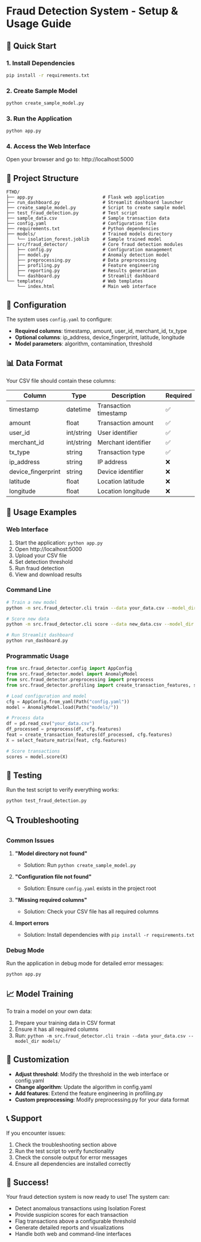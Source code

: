 # Fraud Detection System - Setup & Usage Guide

## 🚀 Quick Start

### 1. Install Dependencies
```bash
pip install -r requirements.txt
```

### 2. Create Sample Model
```bash
python create_sample_model.py
```

### 3. Run the Application
```bash
python app.py
```

### 4. Access the Web Interface
Open your browser and go to: http://localhost:5000

## 📁 Project Structure

```
FTHD/
├── app.py                          # Flask web application
├── run_dashboard.py                # Streamlit dashboard launcher
├── create_sample_model.py          # Script to create sample model
├── test_fraud_detection.py         # Test script
├── sample_data.csv                 # Sample transaction data
├── config.yaml                     # Configuration file
├── requirements.txt                # Python dependencies
├── models/                         # Trained models directory
│   └── isolation_forest.joblib     # Sample trained model
├── src/fraud_detector/             # Core fraud detection modules
│   ├── config.py                   # Configuration management
│   ├── model.py                    # Anomaly detection model
│   ├── preprocessing.py            # Data preprocessing
│   ├── profiling.py                # Feature engineering
│   ├── reporting.py                # Results generation
│   └── dashboard.py                # Streamlit dashboard
└── templates/                      # Web templates
    └── index.html                  # Main web interface
```

## 🔧 Configuration

The system uses `config.yaml` to configure:

- **Required columns**: timestamp, amount, user_id, merchant_id, tx_type
- **Optional columns**: ip_address, device_fingerprint, latitude, longitude
- **Model parameters**: algorithm, contamination, threshold

## 📊 Data Format

Your CSV file should contain these columns:

| Column | Type | Description | Required |
|--------|------|-------------|----------|
| timestamp | datetime | Transaction timestamp | ✅ |
| amount | float | Transaction amount | ✅ |
| user_id | int/string | User identifier | ✅ |
| merchant_id | int/string | Merchant identifier | ✅ |
| tx_type | string | Transaction type | ✅ |
| ip_address | string | IP address | ❌ |
| device_fingerprint | string | Device identifier | ❌ |
| latitude | float | Location latitude | ❌ |
| longitude | float | Location longitude | ❌ |

## 🎯 Usage Examples

### Web Interface
1. Start the application: `python app.py`
2. Open http://localhost:5000
3. Upload your CSV file
4. Set detection threshold
5. Run fraud detection
6. View and download results

### Command Line
```bash
# Train a new model
python -m src.fraud_detector.cli train --data your_data.csv --model_dir models/ --config config.yaml

# Score new data
python -m src.fraud_detector.cli score --data new_data.csv --model_dir models/ --out results.csv

# Run Streamlit dashboard
python run_dashboard.py
```

### Programmatic Usage
```python
from src.fraud_detector.config import AppConfig
from src.fraud_detector.model import AnomalyModel
from src.fraud_detector.preprocessing import preprocess
from src.fraud_detector.profiling import create_transaction_features, select_feature_matrix

# Load configuration and model
cfg = AppConfig.from_yaml(Path("config.yaml"))
model = AnomalyModel.load(Path("models/"))

# Process data
df = pd.read_csv("your_data.csv")
df_processed = preprocess(df, cfg.features)
feat = create_transaction_features(df_processed, cfg.features)
X = select_feature_matrix(feat, cfg.features)

# Score transactions
scores = model.score(X)
```

## 🧪 Testing

Run the test script to verify everything works:
```bash
python test_fraud_detection.py
```

## 🔍 Troubleshooting

### Common Issues

1. **"Model directory not found"**
   - Solution: Run `python create_sample_model.py`

2. **"Configuration file not found"**
   - Solution: Ensure `config.yaml` exists in the project root

3. **"Missing required columns"**
   - Solution: Check your CSV file has all required columns

4. **Import errors**
   - Solution: Install dependencies with `pip install -r requirements.txt`

### Debug Mode

Run the application in debug mode for detailed error messages:
```bash
python app.py
```

## 📈 Model Training

To train a model on your own data:

1. Prepare your training data in CSV format
2. Ensure it has all required columns
3. Run: `python -m src.fraud_detector.cli train --data your_data.csv --model_dir models/`

## 🎨 Customization

- **Adjust threshold**: Modify the threshold in the web interface or config.yaml
- **Change algorithm**: Update the algorithm in config.yaml
- **Add features**: Extend the feature engineering in profiling.py
- **Custom preprocessing**: Modify preprocessing.py for your data format

## 📞 Support

If you encounter issues:
1. Check the troubleshooting section above
2. Run the test script to verify functionality
3. Check the console output for error messages
4. Ensure all dependencies are installed correctly

## 🎉 Success!

Your fraud detection system is now ready to use! The system can:
- Detect anomalous transactions using Isolation Forest
- Provide suspicion scores for each transaction
- Flag transactions above a configurable threshold
- Generate detailed reports and visualizations
- Handle both web and command-line interfaces
